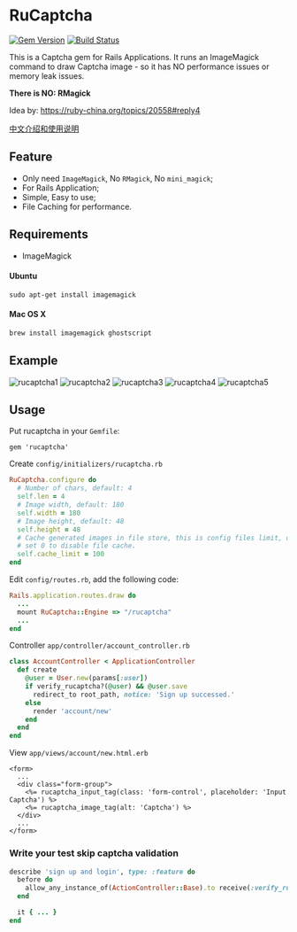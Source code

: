 # RuCaptcha

[![Gem Version](https://badge.fury.io/rb/rucaptcha.svg)](https://badge.fury.io/rb/rucaptcha)
[![Build Status](https://travis-ci.org/huacnlee/rucaptcha.svg)](https://travis-ci.org/huacnlee/rucaptcha)

This is a Captcha gem for Rails Applications. It runs an ImageMagick command to draw Captcha image - so it has NO performance issues or memory leak issues.

**There is NO: RMagick**

Idea by: https://ruby-china.org/topics/20558#reply4

[中文介绍和使用说明](https://ruby-china.org/topics/27832)


## Feature

- Only need `ImageMagick`, No `RMagick`, No `mini_magick`;
- For Rails Application;
- Simple, Easy to use;
- File Caching for performance.

## Requirements

- ImageMagick

#### Ubuntu

```
sudo apt-get install imagemagick
```

#### Mac OS X

```bash
brew install imagemagick ghostscript
```

## Example

![rucaptcha1](https://cloud.githubusercontent.com/assets/5518/10726119/a844dfce-7c0b-11e5-99c3-a818f3ef3dd2.png) ![rucaptcha2](https://cloud.githubusercontent.com/assets/5518/10747608/2f2f5f10-7c92-11e5-860b-914db5695a57.png) ![rucaptcha3](https://cloud.githubusercontent.com/assets/5518/10747609/2f5bbac4-7c92-11e5-8192-4aa5dfb025b7.png) ![rucaptcha4](https://cloud.githubusercontent.com/assets/5518/10747611/2f7c6a12-7c92-11e5-8730-de7295b36dd6.png) ![rucaptcha5](https://cloud.githubusercontent.com/assets/5518/10747610/2f7a9d86-7c92-11e5-911a-44596c9aeef5.png)



## Usage

Put rucaptcha in your `Gemfile`:

```
gem 'rucaptcha'
```

Create `config/initializers/rucaptcha.rb`

```rb
RuCaptcha.configure do
  # Number of chars, default: 4
  self.len = 4
  # Image width, default: 180
  self.width = 180
  # Image height, default: 48
  self.height = 48
  # Cache generated images in file store, this is config files limit, default: 100
  # set 0 to disable file cache.
  self.cache_limit = 100
end
```

Edit `config/routes.rb`, add the following code:

```rb
Rails.application.routes.draw do
  ...
  mount RuCaptcha::Engine => "/rucaptcha"
  ...
end
```

Controller `app/controller/account_controller.rb`

```rb
class AccountController < ApplicationController
  def create
    @user = User.new(params[:user])
    if verify_rucaptcha?(@user) && @user.save
      redirect_to root_path, notice: 'Sign up successed.'
    else
      render 'account/new'
    end
  end
end
```

View `app/views/account/new.html.erb`

```erb
<form>
  ...
  <div class="form-group">
    <%= rucaptcha_input_tag(class: 'form-control', placeholder: 'Input Captcha') %>
    <%= rucaptcha_image_tag(alt: 'Captcha') %>
  </div>
  ...
</form>
```

### Write your test skip captcha validation

```rb
describe 'sign up and login', type: :feature do
  before do
    allow_any_instance_of(ActionController::Base).to receive(:verify_rucaptcha?).and_return(true)
  end

  it { ... }
end
```



